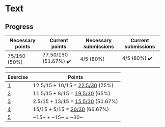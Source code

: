 # Text

## Progress

[//]: # (Progress Course Example 02 begin)

| Necessary points | Current points | Necessary submissions | Current submissions |
| --- | --- | --- | --- |
| 75/150 (50%) | 77.50/150 (51.67%) :heavy_check_mark: | 4/5 (80%) | 4/5 (80%) :heavy_check_mark: |

| Exercise | Points |
| --- | --- |
| [1](ex01) | 12.5/15 + 10/15 = [22.5/30](ex01/feedback.pdf) (75%) |
| [2](ex02) | 11.5/15 + 8/15 = [19.5/30](ex02/feedback.pdf) (65%) |
| [3](ex03) | 2.5/15 + 13/15 = [15.5/30](ex03/feedback.pdf) (51.67%) |
| [4](ex04) | 15/15 + 5/15 = [20/30](ex04/feedback.pdf) (66.67%) |
| [5](ex05) | ~15~ + ~15~ = ~30~ |

[//]: # (Progress Course Example 02 end)
